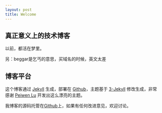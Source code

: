 ```yaml
---
layout: post
title: Welcome
---
```


## 真正意义上的技术博客

以前，都活在梦里。

另：beggar是乞丐的意思，买域名的时候，英文太差


## 博客平台

这个博客通过 [Jekyll](http://jekyllrb.com/) 生成，部署在 [Github](https://pages.github.com)，主题基于 [3-Jekyll](https://github.com/P233/3-Jekyll) 修改生成，非常感谢 [Peiwen Lu](https://github.com/P233) 开发出这么漂亮的主题。

我博客的源码托管在[Github](https://github.com/vampiregod1996/vampiregod1996.github.io)上，如果有任何改进意见，欢迎讨论。